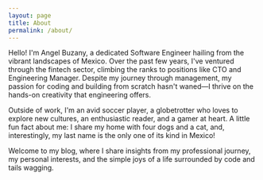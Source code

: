 ```yaml
---
layout: page
title: About
permalink: /about/
---
```


Hello! I'm Angel Buzany, a dedicated Software Engineer hailing from the vibrant landscapes of Mexico. Over the past few years, I've ventured through the fintech sector, climbing the ranks to positions like CTO and Engineering Manager. Despite my journey through management, my passion for coding and building from scratch hasn't waned—I thrive on the hands-on creativity that engineering offers.

Outside of work, I'm an avid soccer player, a globetrotter who loves to explore new cultures, an enthusiastic reader, and a gamer at heart. A little fun fact about me: I share my home with four dogs and a cat, and, interestingly, my last name is the only one of its kind in Mexico!

Welcome to my blog, where I share insights from my professional journey, my personal interests, and the simple joys of a life surrounded by code and tails wagging.

[jekyll-organization]: https://github.com/jekyll
